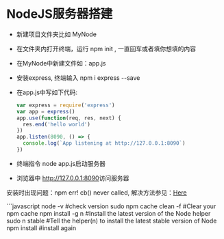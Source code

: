 # NodeJS服务器搭建

- 新建项目文件夹比如 MyNode
- 在文件夹内打开终端，运行 npm init , 一直回车或者填你想填的内容
- 在MyNode中新建文件如：app.js
- 安装express, 终端输入  npm i express --save
- 在app.js中写如下代码:

  ```javascript
  var express = require('express')
  var app = express()
  app.use(function(req, res, next) {
    res.end('hello world')
  })
  app.listen(8090, () => {
    console.log(`App listening at http://127.0.0.1:8090`)
  })
  ```

- 终端指令 node app.js启动服务器
- 浏览器中 <http://127.0.0.1:8090>访问服务器

安装时出现问题：npm err! cb() never called, 解决方法参见：[Here](https://www.alex-arriaga.com/issue-when-running-npm-install-npm-err-cb-never-called-solved/)

​```javascript
node -v #check version
sudo npm cache clean -f #Clear your npm cache
npm install -g n #Install the latest version of the Node helper
sudo n stable #Tell the helper(n) to install the latest stable version of Node
npm install #install again
```


